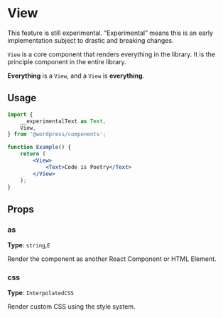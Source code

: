 # View

<div class="callout callout-alert">
This feature is still experimental. “Experimental” means this is an early implementation subject to drastic and breaking changes.
</div>

`View` is a core component that renders everything in the library. It is the principle component in the entire library.

**Everything** is a `View`, and a `View` is **everything**.

## Usage

```jsx
import {
	__experimentalText as Text,
	View,
} from '@wordpress/components';

function Example() {
	return (
		<View>
			<Text>Code is Poetry</Text>
		</View>
	);
}
```

## Props

### as

**Type**: `string`,`E`

Render the component as another React Component or HTML Element.

### css

**Type**: `InterpolatedCSS`

Render custom CSS using the style system.
